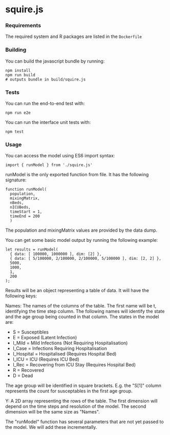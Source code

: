 # squire.js


### Requirements

The required system and R packages are listed in the `Dockerfile`

### Building

You can build the javascript bundle by running:

```
npm install
npm run build
# outputs bundle in build/squire.js
```

### Tests

You can run the end-to-end test with:

```
npm run e2e
```

You can run the interface unit tests with:

```
npm test
```

### Usage

You can access the model using ES6 import syntax:

```
import { runModel } from './squire.js'
```

runModel is the only exported function from file. It has the following signature:

```
function runModel(
  population,
  mixingMatrix,
  nBeds,
  nICUBeds,
  timeStart = 1,
  timeEnd = 200
  )
```

The population and mixingMatrix values are provided by the data dump.

You can get some basic model output by running the following example:

```
let results = runModel(
  { data: [ 100000, 1000000 ], dim: [2] },
  { data: [ 5/100000, 2/100000, 2/100000, 5/100000 ], dim: [2, 2] },
  5000,
  1000,
  1,
  200
);
```

Results will be an object representing a table of data. It will have the following keys:

Names: The names of the columns of the table. The first name will be t, identifying the time step column. The following names will identify the state and the age group being counted in that column. The states in the model are:

* S = Susceptibles
* E = Exposed (Latent Infection)
* I_Mild = Mild Infections (Not Requiring Hospitalisation)
* I_Case = Infections Requiring Hospitalisation
* I_Hospital = Hospitalised (Requires Hospital Bed)
* I_ICU = ICU (Requires ICU Bed)
* I_Rec = Recovering from ICU Stay (Requires Hospital Bed)
* R = Recovered
* D = Dead

The age group will be identified in square brackets. E.g. the "S[1]" column represents the count for susceptables in the first age group.

Y: A 2D array representing the rows of the table. The first dimension will depend on the time steps and resolution of the model. The second dimension will be the same size as "Names".

The "runModel" function has several parameters that are not yet passed to the model. We will add these incrementally.

